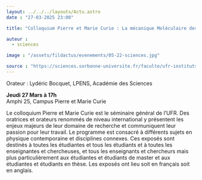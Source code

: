 ```yaml
---
layout: ../../../layouts/Actu.astro
date : "27-03-2025 23:00"

title: "Colloquium Pierre et Marie Curie : La mécanique Moléculaire des Fluides"

auteur :
  - sciences

image : "/assets/fildactus/evenements/05-22-sciences.jpg"

source : "https://sciences.sorbonne-universite.fr/faculte/ufr-instituts-observatoires-ecoles/ufr-de-physique/colloquium-pierre-et-marie-curie"
---
```


Orateur : Lydéric Bocquet, LPENS, Académie des Sciences

__Jeudi 27 Mars à 17h__  
Amphi 25, Campus Pierre et Marie Curie

Le colloquium Pierre et Marie Curie est le séminaire général de l’UFR. Des oratrices et orateurs renommés de niveau international y présentent les enjeux majeurs de leur domaine de recherche et communiquent leur passion pour leur travail. Le programme est consacré à différents sujets en physique contemporaine et disciplines connexes. Ces exposés sont destinés à toutes les étudiantes et tous les étudiants et à toutes les enseignantes et chercheuses, et tous les enseignants et chercheurs mais plus particulièrement aux étudiantes et étudiants de master et aux étudiantes et étudiants en thèse. Les exposés ont lieu soit en français soit en anglais.
